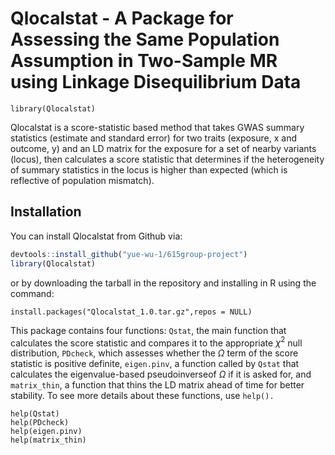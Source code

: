 
# Qlocalstat - A Package for Assessing the Same Population Assumption in Two-Sample MR using Linkage Disequilibrium Data

```{r}
library(Qlocalstat)
```

<!-- badges: start -->
<!-- badges: end -->

Qlocalstat is a score-statistic based method that takes GWAS summary statistics (estimate and standard error) for two traits (exposure, x and outcome, y) and an LD matrix for the exposure for a set of nearby variants (locus), then calculates a score statistic that determines if the heterogeneity of summary statistics in the locus is higher than expected (which is reflective of population mismatch). 

## Installation

You can install Qlocalstat from Github via:

``` r
devtools::install_github("yue-wu-1/615group-project")
library(Qlocalstat)
```

or by downloading the tarball in the repository and installing in R using the command:

```{r example}
install.packages("Qlocalstat_1.0.tar.gz",repos = NULL)
```

This package contains four functions: `Qstat`, the main function that calculates the score statistic and compares it to the appropriate $\chi^2$ null distribution, `PDcheck`, which assesses whether the $\Omega$ term of the score statistic is positive definite, `eigen.pinv`, a function called by `Qstat` that calculates the eigenvalue-based pseudoinverseof $\Omega$ if it is asked for, and `matrix_thin`, a function that thins the LD matrix ahead of time for better stability. To see more details about these functions, use `help().`

```{r example}
help(Qstat)
help(PDcheck)
help(eigen.pinv)
help(matrix_thin)
```
